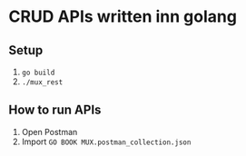 # CRUD APIs written inn golang

## Setup

1. `go build`
2. `./mux_rest`

## How to run APIs

1. Open Postman
2. Import `GO BOOK MUX.postman_collection.json`
